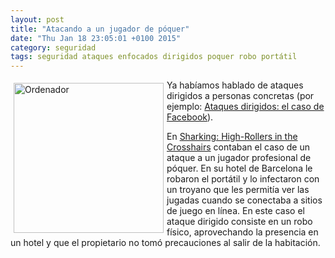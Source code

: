 ```yaml
---
layout: post
title: "Atacando a un jugador de póquer"
date: "Thu Jan 18 23:05:01 +0100 2015"
category: seguridad
tags: seguridad ataques enfocados dirigidos poquer robo portátil
---
```



<a href="https://www.flickr.com/photos/fernand0/5157663748/" title="Portátil"><img src="https://farm2.staticflickr.com/1117/5157663748_693217588b_m.jpg" width="240"  alt="Ordenador" style="float:left; margin:5px"></a>

Ya habíamos hablado de ataques dirigidos a personas concretas (por ejemplo: [Ataques dirigidos: el caso de Facebook](https://mbpfernand0.wordpress.com/2013/02/18/ataques-dirigidos-el-caso-de-facebook/)).

En [Sharking: High-Rollers in the Crosshairs](https://www.f-secure.com/weblog/archives/00002647.html)  contaban el caso de un ataque a un jugador profesional de póquer. En su hotel de Barcelona le robaron el portátil y lo infectaron con un troyano que les permitía ver las jugadas cuando se conectaba a sitios de juego en línea. En este caso el ataque dirigido consiste en un robo físico, aprovechando la presencia en un hotel y que el propietario no tomó precauciones al salir de la habitación.
